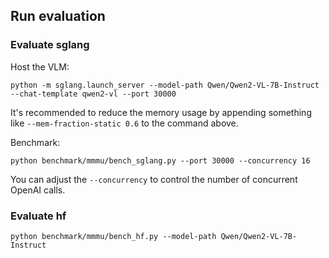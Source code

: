 ## Run evaluation

### Evaluate sglang

Host the VLM:

```
python -m sglang.launch_server --model-path Qwen/Qwen2-VL-7B-Instruct --chat-template qwen2-vl --port 30000
```

It's recommended to reduce the memory usage by appending something like `--mem-fraction-static 0.6` to the command above.

Benchmark:

```
python benchmark/mmmu/bench_sglang.py --port 30000 --concurrency 16
```

You can adjust the `--concurrency` to control the number of concurrent OpenAI calls.

### Evaluate hf

```
python benchmark/mmmu/bench_hf.py --model-path Qwen/Qwen2-VL-7B-Instruct
```

